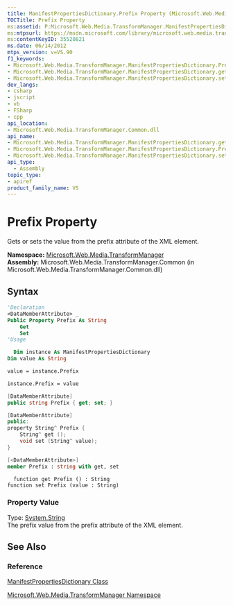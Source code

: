 ```yaml
---
title: ManifestPropertiesDictionary.Prefix Property (Microsoft.Web.Media.TransformManager)
TOCTitle: Prefix Property
ms:assetid: P:Microsoft.Web.Media.TransformManager.ManifestPropertiesDictionary.Prefix
ms:mtpsurl: https://msdn.microsoft.com/library/microsoft.web.media.transformmanager.manifestpropertiesdictionary.prefix(v=VS.90)
ms:contentKeyID: 35520821
ms.date: 06/14/2012
mtps_version: v=VS.90
f1_keywords:
- Microsoft.Web.Media.TransformManager.ManifestPropertiesDictionary.Prefix
- Microsoft.Web.Media.TransformManager.ManifestPropertiesDictionary.get_Prefix
- Microsoft.Web.Media.TransformManager.ManifestPropertiesDictionary.set_Prefix
dev_langs:
- csharp
- jscript
- vb
- FSharp
- cpp
api_location:
- Microsoft.Web.Media.TransformManager.Common.dll
api_name:
- Microsoft.Web.Media.TransformManager.ManifestPropertiesDictionary.get_Prefix
- Microsoft.Web.Media.TransformManager.ManifestPropertiesDictionary.Prefix
- Microsoft.Web.Media.TransformManager.ManifestPropertiesDictionary.set_Prefix
api_type:
  - Assembly
topic_type:
- apiref
product_family_name: VS
---
```


# Prefix Property

Gets or sets the value from the prefix attribute of the XML element.

**Namespace:**  [Microsoft.Web.Media.TransformManager](microsoft-web-media-transformmanager-namespace.md)  
**Assembly:**  Microsoft.Web.Media.TransformManager.Common (in Microsoft.Web.Media.TransformManager.Common.dll)

## Syntax

```vb
'Declaration
<DataMemberAttribute> _
Public Property Prefix As String
    Get
    Set
'Usage

  Dim instance As ManifestPropertiesDictionary
Dim value As String

value = instance.Prefix

instance.Prefix = value
```

```csharp
[DataMemberAttribute]
public string Prefix { get; set; }
```

```cpp
[DataMemberAttribute]
public:
property String^ Prefix {
    String^ get ();
    void set (String^ value);
}
```

``` fsharp
[<DataMemberAttribute>]
member Prefix : string with get, set
```

```jscript
  function get Prefix () : String
function set Prefix (value : String)
```

### Property Value

Type: [System.String](https://msdn.microsoft.com/library/s1wwdcbf)  
The prefix value from the prefix attribute of the XML element.  

## See Also

### Reference

[ManifestPropertiesDictionary Class](manifestpropertiesdictionary-class-microsoft-web-media-transformmanager.md)

[Microsoft.Web.Media.TransformManager Namespace](microsoft-web-media-transformmanager-namespace.md)
